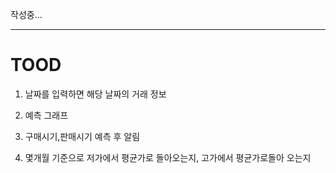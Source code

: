 작성중...

---
# TOOD
1. 날짜를 입력하면 해당 날짜의 거래 정보

2. 예측 그래프

3. 구매시기,판매시기 예측 후 알림

4. 몇개월 기준으로 저가에서 평균가로 돌아오는지, 고가에서 평균가로돌아 오는지 